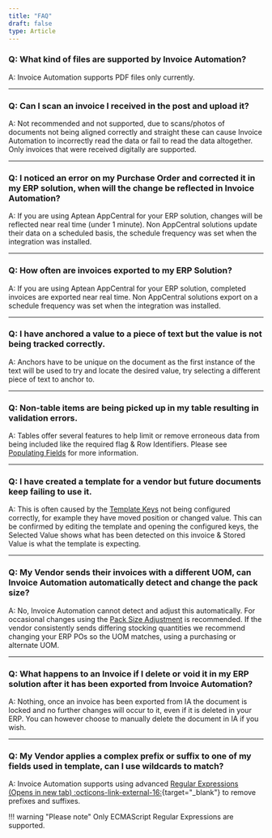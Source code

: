 ```yaml
---
title: "FAQ"
draft: false
type: Article
---
```


### **Q: What kind of files are supported by Invoice Automation?**
A: Invoice Automation supports PDF files only currently.

---

### **Q: Can I scan an invoice I received in the post and upload it?**
A: Not recommended and not supported, due to scans/photos of documents not being aligned correctly and straight these can cause Invoice Automation to incorrectly read the data or fail to read the data altogether. Only invoices that were received digitally are supported.

---

### **Q: I noticed an error on my Purchase Order and corrected it in my ERP solution, when will the change be reflected in Invoice Automation?**
A: If you are using Aptean AppCentral for your ERP solution, changes will be reflected near real time (under 1 minute). Non AppCentral solutions update their data on a scheduled basis, the schedule frequency was set when the integration was installed.

---

### **Q: How often are invoices exported to my ERP Solution?**
A: If you are using Aptean AppCentral for your ERP solution, completed invoices are exported near real time. Non AppCentral solutions export on a schedule frequency was set when the integration was installed.

---

### **Q: I have anchored a value to a piece of text but the value is not being tracked correctly.**
A: Anchors have to be unique on the document as the first instance of the text will be used to try and locate the desired value, try selecting a different piece of text to anchor to.

---

### **Q: Non-table items are being picked up in my table resulting in validation errors.**
A: Tables offer several features to help limit or remove erroneous data from being included like the required flag & Row Identifiers. Please see [Populating Fields](./features/template-editor/populating-fields.md) for more information.

---

### **Q: I have created a template for a vendor but future documents keep failing to use it.**
A: This is often caused by the [Template Keys](./features/template-editor/fields.md#keys) not being configured correctly, for example they have moved position or changed value. This can be confirmed by editing the template and opening the configured keys, the Selected Value shows what has been detected on this invoice & Stored Value is what the template is expecting.

---

<!--CQ-->
### **Q: My Vendor sends their invoices with a different UOM, can Invoice Automation automatically detect and change the pack size?**
A: No, Invoice Automation cannot detect and adjust this automatically. For occasional changes using the [Pack Size Adjustment](./features/document-view/line-matching-dialog.md#pack-size-adjustment) is recommended. If the vendor consistently sends differing stocking quantities we recommend changing your ERP POs so the UOM matches, using a purchasing or alternate UOM.

---

<!--CQ-->
### **Q: What happens to an Invoice if I delete or void it in my ERP solution after it has been exported from Invoice Automation?**
A: Nothing, once an invoice has been exported from IA the document is locked and no further changes will occur to it, even if it is deleted in your ERP. You can however choose to manually delete the document in IA if you wish.

---

<!--CQ-->
### **Q: My Vendor applies a complex prefix or suffix to one of my fields used in template, can I use wildcards to match?**
A: Invoice Automation supports using advanced [Regular Expressions (Opens in new tab) :octicons-link-external-16:](https://www.regular-expressions.info/){target="_blank"} to remove prefixes and suffixes.

!!! warning "Please note"
	Only ECMAScript Regular Expressions are supported.

